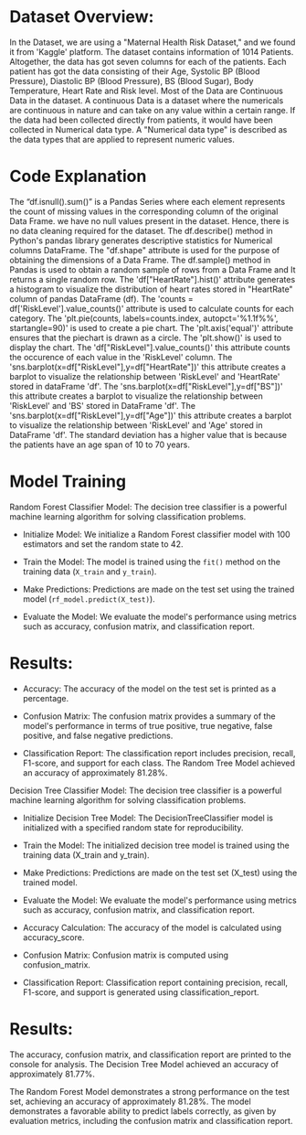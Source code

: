 # Dataset Overview:
In the Dataset, we are using a "Maternal Health Risk Dataset," and we found it from 'Kaggle' platform. 
The dataset contains information of 1014 Patients. Altogether, the data has got seven columns for each of the patients. 
Each patient has got the data consisting of their Age, Systolic BP (Blood Pressure), Diastolic BP (Blood Pressure), BS (Blood Sugar), Body Temperature, Heart Rate and Risk level.
Most of the Data are Continuous Data in the dataset. A continuous Data is a dataset where the numericals are continuous in nature and can take on any value within a certain range.
If the data had been collected directly from patients, it would have been collected in Numerical data type. A "Numerical data type" is described as the data types that are applied to represent numeric values.
# Code Explanation
The “df.isnull().sum()” is a Pandas Series where each element represents the count of missing values in the corresponding column of the original Data Frame. 
we have no null values present in the dataset. Hence, there is no data cleaning required for the dataset.
The df.describe() method in Python's pandas library generates descriptive statistics for Numerical columns DataFrame. 
The "df.shape" attribute is used for the purpose of obtaining the dimensions of a Data Frame. 
The df.sample() method in Pandas is used to obtain a random sample of rows from a Data Frame and It returns a single random row.
The 'df["HeartRate"].hist()' attribute generates a histogram to visualize the distribution of heart rates stored in "HeartRate" column of pandas DataFrame (df).
The 'counts = df['RiskLevel'].value_counts()' attribute is used to calculate counts for each category.
The 'plt.pie(counts, labels=counts.index, autopct='%1.1f%%', startangle=90)' is used to create a pie chart.
The 'plt.axis('equal')' attribute ensures that the piechart is drawn as a circle.
The 'plt.show()' is used to display the chart.
The 'df["RiskLevel"].value_counts()' this attribute counts the occurence of each value in the 'RiskLevel' column.
The 'sns.barplot(x=df["RiskLevel"],y=df["HeartRate"])' this attribute creates a barplot to visualize the relationship between 'RiskLevel' and 'HeartRate' stored in dataFrame 'df'.
The 'sns.barplot(x=df["RiskLevel"],y=df["BS"])' this attribute creates a barplot to visualize the relationship between 'RiskLevel' and 'BS' stored in DataFrame 'df'.
The 'sns.barplot(x=df["RiskLevel"],y=df["Age"])' this attribute creates a barplot to visualize the relationship between 'RiskLevel' and 'Age' stored in DataFrame 'df'.
The standard deviation has a higher value that is because the patients have an age span of 10 to 70 years. 
# Model Training
Random Forest Classifier Model:
 The decision tree classifier is a powerful machine learning algorithm for solving classification problems.
- Initialize Model:
  We initialize a Random Forest classifier model with 100 estimators and set the random state to 42.

- Train the Model:
  The model is trained using the `fit()` method on the training data (`X_train` and `y_train`).

- Make Predictions:
  Predictions are made on the test set using the trained model (`rf_model.predict(X_test)`).

- Evaluate the Model:
  We evaluate the model's performance using metrics such as accuracy, confusion matrix, and classification report.

# Results:
- Accuracy:
  The accuracy of the model on the test set is printed as a percentage.
  
- Confusion Matrix:
  The confusion matrix provides a summary of the model's performance in terms of true positive, true negative, false positive, and false negative predictions.

- Classification Report:
  The classification report includes precision, recall, F1-score, and support for each class.
The Random Tree Model achieved an accuracy of approximately 81.28%.

 Decision Tree Classifier Model:
  The decision tree classifier is a powerful machine learning algorithm for solving classification problems.
 
- Initialize Decision Tree Model:
  The DecisionTreeClassifier model is initialized with a specified random state for reproducibility.

- Train the Model:
  The initialized decision tree model is trained using the training data (X_train and y_train).

- Make Predictions:
  Predictions are made on the test set (X_test) using the trained model.

- Evaluate the Model:
  We evaluate the model's performance using metrics such as accuracy, confusion matrix, and classification report.
- Accuracy Calculation: The accuracy of the model is calculated using accuracy_score.
- Confusion Matrix: Confusion matrix is computed using confusion_matrix.
- Classification Report: Classification report containing precision, recall, F1-score, and support is generated using classification_report.
  
# Results:
  The accuracy, confusion matrix, and classification report are printed to the console for analysis.
The Decision Tree Model achieved an accuracy of approximately 81.77%.  

The Random Forest Model demonstrates a strong performance on the test set, achieving an accuracy of approximately 81.28%.
The model demonstrates a favorable ability to predict labels correctly, as given by evaluation metrics, including the confusion matrix and classification report. 


